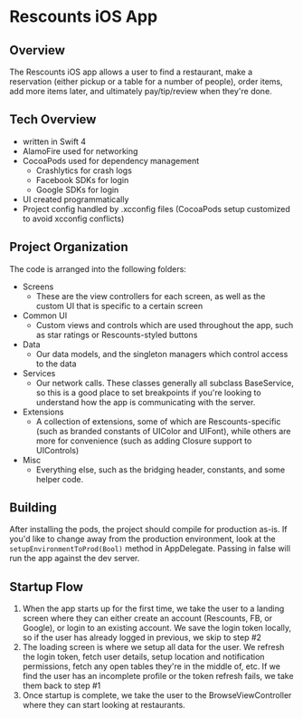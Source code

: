 # Rescounts iOS App

## Overview
The Rescounts iOS app allows a user to find a restaurant, make a reservation (either pickup or a table for a number of people), order items, add more items later, and ultimately pay/tip/review when they're done.

## Tech Overview
- written in Swift 4
- AlamoFire used for networking
- CocoaPods used for dependency management
  - Crashlytics for crash logs
  - Facebook SDKs for login
  - Google SDKs for login
- UI created programmatically
- Project config handled by .xcconfig files (CocoaPods setup customized to avoid xcconfig conflicts)

## Project Organization
The code is arranged into the following folders:

- Screens
  - These are the view controllers for each screen, as well as the custom UI that is specific to a certain screen
- Common UI
  - Custom views and controls which are used throughout the app, such as star ratings or Rescounts-styled buttons
- Data
  - Our data models, and the singleton managers which control access to the data
- Services
  - Our network calls. These classes generally all subclass BaseService, so this is a good place to set breakpoints if you're looking to understand how the app is communicating with the server.
- Extensions
  - A collection of extensions, some of which are Rescounts-specific (such as branded constants of UIColor and UIFont), while others are more for convenience (such as adding Closure support to UIControls)
- Misc
  - Everything else, such as the bridging header, constants, and some helper code.

## Building
After installing the pods, the project should compile for production as-is. If you'd like to change away from the production environment, look at the `setupEnvironmentToProd(Bool)` method in AppDelegate. Passing in false will run the app against the dev server.

## Startup Flow
1. When the app starts up for the first time, we take the user to a landing screen where they can either create an account (Rescounts, FB, or Google), or login to an existing account. We save the login token locally, so if the user has already logged in previous, we skip to step #2
1. The loading screen is where we setup all data for the user. We refresh the login token, fetch user details, setup location and notification permissions, fetch any open tables they're in the middle of, etc. If we find the user has an incomplete profile or the token refresh fails, we take them back to step #1
1. Once startup is complete, we take the user to the BrowseViewController where they can start looking at restaurants.